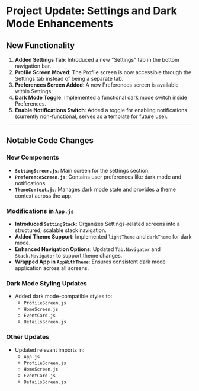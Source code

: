 # Project Update: Settings and Dark Mode Enhancements

## New Functionality
1. **Added Settings Tab**: Introduced a new "Settings" tab in the bottom navigation bar.
2. **Profile Screen Moved**: The Profile screen is now accessible through the Settings tab instead of being a separate tab.
3. **Preferences Screen Added**: A new Preferences screen is available within Settings.
4. **Dark Mode Toggle**: Implemented a functional dark mode switch inside Preferences.
5. **Enable Notifications Switch**: Added a toggle for enabling notifications (currently non-functional, serves as a template for future use).

---

## Notable Code Changes
### **New Components**
- **`SettingScreen.js`**: Main screen for the settings section.
- **`PreferenceScreen.js`**: Contains user preferences like dark mode and notifications.
- **`ThemeContext.js`**: Manages dark mode state and provides a theme context across the app.

### **Modifications in `App.js`**
- **Introduced `SettingStack`**: Organizes Settings-related screens into a structured, scalable stack navigation.
- **Added Theme Support**: Implemented `lightTheme` and `darkTheme` for dark mode.
- **Enhanced Navigation Options**: Updated `Tab.Navigator` and `Stack.Navigator` to support theme changes.
- **Wrapped App in `AppWithTheme`**: Ensures consistent dark mode application across all screens.

### **Dark Mode Styling Updates**
- Added dark mode-compatible styles to:
  - `ProfileScreen.js`
  - `HomeScreen.js`
  - `EventCard.js`
  - `DetailsScreen.js`

### **Other Updates**
- Updated relevant imports in:
  - `App.js`
  - `ProfileScreen.js`
  - `HomeScreen.js`
  - `EventCard.js`
  - `DetailsScreen.js`